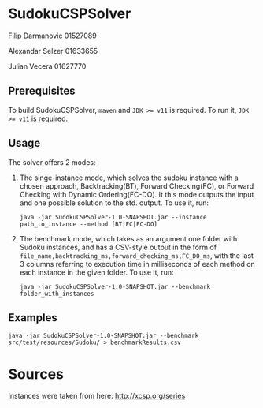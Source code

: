 # SudokuCSPSolver
Filip Darmanovic 01527089

Alexandar Selzer 01633655

Julian Vecera 01627770 

## Prerequisites
To build SudokuCSPSolver, `maven` and `JDK >= v11` is required.
To run it, `JDK >= v11` is required.

## Usage
The solver offers 2 modes:

1. The singe-instance mode, which solves the sudoku instance with a chosen approach,
Backtracking(BT), Forward Checking(FC), or Forward Checking with Dynamic Ordering(FC-DO).
It this mode outputs the input and one possible solution to the std. output.
To use it, run:

    `java -jar SudokuCSPSolver-1.0-SNAPSHOT.jar --instance path_to_instance --method [BT|FC|FC-DO]`
2. The benchmark mode, which takes as an argument one folder with Sudoku instances,
and has a CSV-style output in the form of `file_name,backtracking_ms,forward_checking_ms,FC_DO_ms`,
with the last 3 columns referring to execution time in milliseconds of each method on each instance
in the given folder. To use it, run:

    `java -jar SudokuCSPSolver-1.0-SNAPSHOT.jar --benchmark folder_with_instances`

## Examples

`java -jar SudokuCSPSolver-1.0-SNAPSHOT.jar --benchmark src/test/resources/Sudoku/ > benchmarkResults.csv`

# Sources

Instances were taken from here: http://xcsp.org/series
